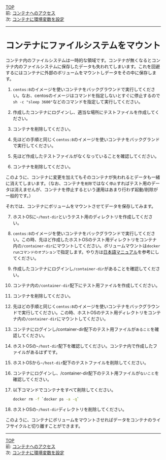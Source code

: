 [TOP](../README.md)   
前: [コンテナへのアクセス](./container-access.md)  
次: [コンテナに環境変数を設定](./container-env.md)  

---

# コンテナにファイルシステムをマウント

コンテナ内のファイルシステムは一時的な領域です。コンテナが無くなるとコンテナ内のファイルシステムに保存したデータも失われてしまいます。これを回避するにはコンテナに外部のボリュームをマウントしデータをその中に保存します。

1. ``centos:8``のイメージを使いコンテナをバックグラウンドで実行してください。なお、centosのイメージはコマンドを指定しないとすぐに停止するので``sh -c "sleep 3600"``などのコマンドを指定して実行してください。

2. 作成したコンテナにログインし、適当な場所にテストファイルを作成してください。

3. コンテナを削除してください。

4. 先ほどの手順と同じく``centos:8``のイメージを使いコンテナをバックグランドで実行してください。

5. 先ほど作成したテストファイルがなくなっていることを確認してください。

6. コンテナを削除してください。

このように、コンテナに変更を加えてもそのコンテナが失われるとデータも一緒に消えてしまいます。（なお、コンテナを``削除``ではなく``停止``すればテスト用のデータは消えませんが、コンテナを停止するという運用はあまり行わず起動/削除が一般的です。）

それでは、コンテナにボリュームをマウントさせてデータを保存してみます。

7. ホストOSに``~/host-dir``というテスト用のディレクトリを作成してください。

8. ``centos:8``のイメージを使いコンテナをバックグラウンドで実行してください。この時、先ほど作成したホストOSのテスト用ディレクトリをコンテナ内の``/container-dir``にマウントしてください。ボリュームマウントは``docker runコマンドのオプション``で指定します。やり方は[日本語マニュアル](http://docs.docker.jp/engine/tutorials/dockervolumes.html#mount-a-host-directory-as-a-data-volume)を参考にしてください。

9.  作成したコンテナにログインし``/container-dir``があることを確認してください。

10. コンテナ内の``/container-dir``配下にテスト用ファイルを作成してください。

11. コンテナを削除してください。

12. 先ほどの手順と同じく``centos:8``のイメージを使いコンテナをバックグラウンドで実行してください。この時、ホストOSのテスト用ディレクトリをコンテナ内の``/container-dir``にマウントしてください。

13. コンテナにログインし/container-dir配下のテスト用ファイルが``あること``を確認してください。

14. ホストOSの``~/host-dir``配下を確認してください。コンテナ内で作成したファイルがあるはずです。

15. ホストOSから``~/host-dir``配下のテストファイルを削除してください。

16. コンテナにログインし、/container-dir配下のテスト用ファイルが``ないこと``を確認してください。

17. 以下コマンドでコンテナをすべて削除してください。
    ``` sh
    docker rm -f `docker ps -a -q`
    ```

18. ホストOSの``~/host-dir``ディレクトリを削除してください。

このように、コンテナにボリュームをマウントさせればデータをコンテナのライフサイクルと切り離すことができます。

---

[TOP](../README.md)   
前: [コンテナへのアクセス](./container-access.md)  
次: [コンテナに環境変数を設定](./container-env.md)  
